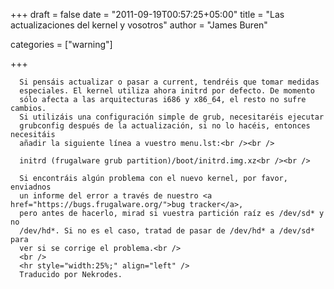 
+++
draft = false
date = "2011-09-19T00:57:25+05:00"
title = "Las actualizaciones del kernel y vosotros"
author = "James Buren"

categories = ["warning"]

+++

      Si pensáis actualizar o pasar a current, tendréis que tomar medidas
      especiales. El kernel utiliza ahora initrd por defecto. De momento
      sólo afecta a las arquitecturas i686 y x86_64, el resto no sufre cambios.
      Si utilizáis una configuración simple de grub, necesitaréis ejecutar
      grubconfig después de la actualización, si no lo hacéis, entonces necesitáis
      añadir la siguiente línea a vuestro menu.lst:<br /><br />

      initrd (frugalware grub partition)/boot/initrd.img.xz<br /><br />

      Si encontráis algún problema con el nuevo kernel, por favor, enviadnos
      un informe del error a través de nuestro <a href="https://bugs.frugalware.org/">bug tracker</a>,
      pero antes de hacerlo, mirad si vuestra partición raíz es /dev/sd* y no
      /dev/hd*. Si no es el caso, tratad de pasar de /dev/hd* a /dev/sd* para
      ver si se corrige el problema.<br />
      <br />
      <hr style="width:25%;" align="left" />
      Traducido por Nekrodes.
      
    